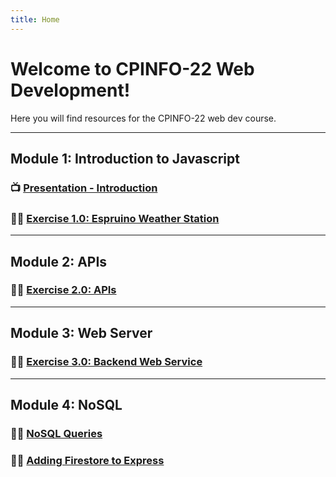 ```yaml
---
title: Home
---
```


# Welcome to CPINFO-22 Web Development!

Here you will find resources for the CPINFO-22 web dev course.

---

## Module 1: Introduction to Javascript

### 📺 [Presentation - Introduction](m1/intro.html)

### 👩‍🔧 [Exercise 1.0: Espruino Weather Station](m1/espruino.html)

<!--
### 📺 [Presentation - Details](m1/details.html)

### 👪 [Group Activity Results](m1/group-activity)

-->
---
## Module 2: APIs

### 👩‍🔧 [Exercise 2.0: APIs](m2/apis.html)

---

## Module 3: Web Server

### 👩‍🔧 [Exercise 3.0: Backend Web Service](m3/backend-web-server.html)

---

## Module 4: NoSQL

### 👩‍🔧 [NoSQL Queries](m4/nosql-queries)

### 👩‍🔧 [Adding Firestore to Express](m4/express-nosql)

<!--
---

## Exam 1 📝

### ✔️ Review

- ### [Module 1: Introduction, JavaScript, Node.js, npm](m1/group-activity)
  - Java vs JavaScript
  - node.js
  - JavaScript types
  - npm
  - NoSQL vs SQL
- ### [Module 3: Express](m3/backend-web-server)
  - Add a route with a URL parameter
- ### [Module 4: NoSQL](m1/group-activity#5-sql-vs-nosql-)
  - Advantages / Disadvantages

---

## Module 5: React

### 👩‍🔧 [React](m5/react-weather)

---

## Final Exam

### ☑️ [Vote](https://vote.cpinfo21.codyfactory.eu)
[source code](https://github.com/codyzu/cpinfo21-vote)

---

## Module 6: Cloud

### 📺 [Introduction to Cloud](m6/cloud-intro)

### 👩‍🔧 [Cloud Deployment](m6/cloud-deployment)

---

## 📝 [Course Evaluation](https://docs.google.com/forms/d/e/1FAIpQLSdN9sArH3dR6UjxrKDFte2yGHx12-EiMwPoAdxFvPM5lhS0iw/viewform?usp=sf_link)

---

## 💥 [Hackathon](/hackathon)

---

## ⚔️ Soutenance

- Architecture diagram (client, server, database, cloud services, etc)
- Problems, solutions, advantages, disadvantages of technologies (cloud services, NoSQL, react, etc)
- How do you deploy your site? Where is the source code stored? Do you have automatic tests?
- Problems encountered
- Comparison of the technologies with PHP, Java, C# or others
- What would you do differently if you could do the project again?
-->